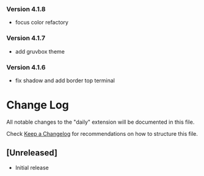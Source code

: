 ### Version 4.1.8
- focus color refactory

### Version 4.1.7
- add gruvbox theme

### Version 4.1.6
- fix shadow and add border top terminal

# Change Log
All notable changes to the "daily" extension will be documented in this file.

Check [Keep a Changelog](http://keepachangelog.com/) for recommendations on how to structure this file.

## [Unreleased]
- Initial release
